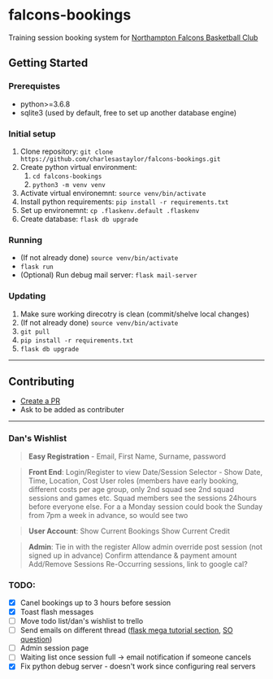 # falcons-bookings

Training session booking system for [Northampton Falcons Basketball Club](http://www.northamptonfalcons.co.uk/)

## Getting Started

### Prerequistes
- python>=3.6.8
- sqlite3 (used by default, free to set up another database engine)

### Initial setup
1. Clone repository: `git clone https://github.com/charlesastaylor/falcons-bookings.git`
2. Create python virtual environment:
    1. `cd falcons-bookings`
    2. `python3 -m venv venv`
4. Activate virtual environemnt: `source venv/bin/activate`
5. Install python requirements: `pip install -r requirements.txt`
6. Set up environemnt: `cp .flaskenv.default .flaskenv`
7. Create database: `flask db upgrade`

### Running
- (If not already done) `source venv/bin/activate`
- `flask run`
- (Optional) Run debug mail server: `flask mail-server`

### Updating
1. Make sure working direcotry is clean (commit/shelve local changes)
2. (If not already done) `source venv/bin/activate`
3. `git pull`
4. `pip install -r requirements.txt`
5. `flask db upgrade`

___

## Contributing

- [Create a PR](https://gist.github.com/Chaser324/ce0505fbed06b947d962)
- Ask to be added as contributer

___

### Dan's Wishlist

> **Easy Registration** - Email, First Name, Surname, password

> **Front End**:
Login/Register to view
Date/Session Selector - Show Date, Time, Location, Cost
User roles (members have early booking, different costs per age group, only 2nd squad see 2nd squad sessions and games etc.
Squad members see the sessions 24hours before everyone else. For a a Monday session could book the Sunday from 7pm a week in advance, so would see two

> **User Account**:
Show Current Bookings
Show Current Credit 

> **Admin**:
Tie in with the register
Allow admin override post session (not signed up in advance)
Confirm attendance & payment amount
Add/Remove Sessions
Re-Occurring sessions, link to google cal?

### TODO:
- [x] Canel bookings up to 3 hours before session
- [x] Toast flash messages
- [ ] Move todo list/dan's wishlist to trello
- [ ] Send emails on different thread ([flask mega tutorial section](https://blog.miguelgrinberg.com/post/the-flask-mega-tutorial-part-x-email-support), [SO question](https://stackoverflow.com/questions/27345291/sending-async-email-with-flask-security))
- [ ] Admin session page
- [ ] Waiting list once session full -> email notification if someone cancels
- [x] Fix python debug server - doesn't work since configuring real servers

